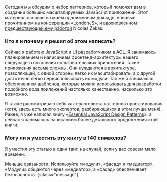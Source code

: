 Сегодня мы обсудим о набор паттернов, который поможет вам в создании 
больших масштабируемых JavaScript приложений. Этот материал основан на моем
одноименном докладе, впервые прочитанном на конференции «LondonJS», и
вдохновленном [предшествующей ему работой][1] Nicolas Zakas.

### Кто я и почему я решил об этом написать?

Сейчас я работаю JavaScript и UI разработчиком в AOL. Я занимаюсь планированием
и написанием фронтенд-архитектуры нашего следующего поколения пользовательских 
приложений. Такие приложения весьма сложны. Они нуждаются в архитектуре, позволяющей, 
с одной стороны легко их масштабировать, а с другой достоточно легко переиспользовать 
их модули. Так же я занимаюсь обеспечением шаблонов, которые можно использовать для 
разработки подобного рода приложений настолько качественно, насколько это возможно.

Я также рассматриваю себя как евангелиста паттернов проектирования (хотя, 
здесь есть много экспертов, разбирающихся в этом лучше меня). Ранее, я уже написал
книгу «[Essential JavaScript Design Patterns][2]», а сейчас я занимаюсь написанием 
более детального продолжения этой книги.


### Могу ли я уместить эту книгу в 140 символов?

Я уместил эту статью в один твит, на случай, если у вас совсем мало времени:

Меньше связаности. Используйте «модули», «фасад» и «медиатор». «Модули»
общаются через «медиатор», а «фасад» обеспечивает безопасность.
{:class="message"}


[1]: http://yuilibrary.com/theater/nicholas-zakas/zakas-architecture/
[2]: http://addyosmani.com/resources/essentialjsdesignpatterns/book/
